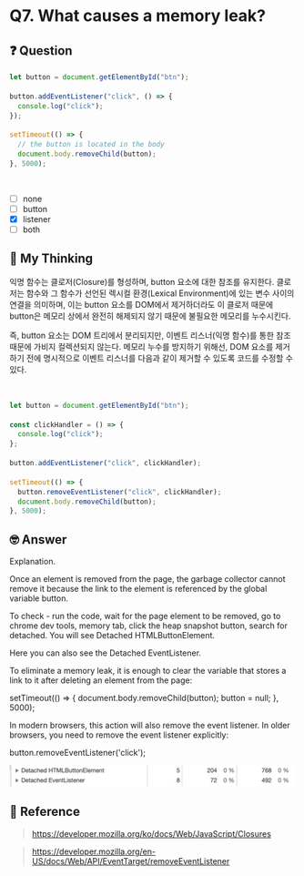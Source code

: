 # Q7. What causes a memory leak?

## ❓ Question

```js
let button = document.getElementById("btn");

button.addEventListener("click", () => {
  console.log("click");
});

setTimeout(() => {
  // the button is located in the body
  document.body.removeChild(button);
}, 5000);
```

<br />

- [ ] none
- [ ] button
- [x] listener
- [ ] both

## 🤔 My Thinking

익명 함수는 클로저(Closure)를 형성하며, button 요소에 대한 참조를 유지한다. 클로저는 함수와 그 함수가 선언된 렉시컬 환경(Lexical Environment)에 있는 변수 사이의 연결을 의미하며, 이는 button 요소를 DOM에서 제거하더라도 이 클로저 때문에 button은 메모리 상에서 완전히 해제되지 않기 때문에 불필요한 메모리를 누수시킨다.

즉, button 요소는 DOM 트리에서 분리되지만, 이벤트 리스너(익명 함수)를 통한 참조 때문에 가비지 컬렉션되지 않는다.
메모리 누수를 방지하기 위해선, DOM 요소를 제거하기 전에 명시적으로 이벤트 리스너를 다음과 같이 제거할 수 있도록 코드를 수정할 수 있다.

<br />

```js
let button = document.getElementById("btn");

const clickHandler = () => {
  console.log("click");
};

button.addEventListener("click", clickHandler);

setTimeout(() => {
  button.removeEventListener("click", clickHandler);
  document.body.removeChild(button);
}, 5000);
```

## 🤓 Answer

Explanation.

Once an element is removed from the page, the garbage collector cannot remove it because the link to the element is referenced by the global variable button.

To check - run the code, wait for the page element to be removed, go to chrome dev tools, memory tab, click the heap snapshot button, search for detached.
You will see Detached HTMLButtonElement.

Here you can also see the Detached EventListener.

To eliminate a memory leak, it is enough to clear the variable that stores a link to it after deleting an element from the page:

setTimeout(() => {
document.body.removeChild(button);
button = null;
}, 5000);

In modern browsers, this action will also remove the event listener.
In older browsers, you need to remove the event listener explicitly:

button.removeEventListener('click');

![detach_memory](./detached_memory.PNG)

## 📄 Reference

> https://developer.mozilla.org/ko/docs/Web/JavaScript/Closures

> https://developer.mozilla.org/en-US/docs/Web/API/EventTarget/removeEventListener
